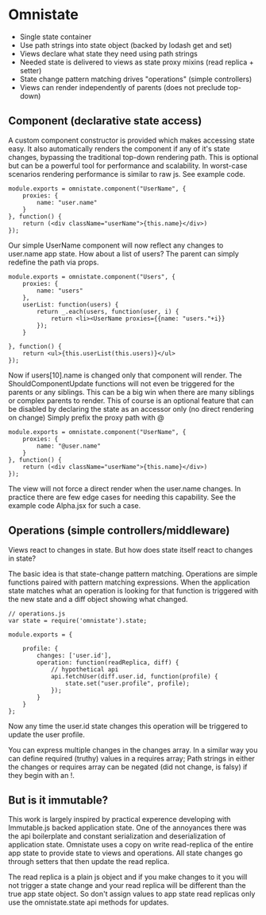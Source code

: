 # Omnistate

* Single state container
* Use path strings into state object (backed by lodash get and set)
* Views declare what state they need using path strings
* Needed state is delivered to views as state proxy mixins (read replica + setter)
* State change pattern matching drives "operations" (simple controllers)
* Views can render independently of parents (does not preclude top-down)


## Component (declarative state access)

A custom component constructor is provided which makes accessing state easy. 
It also automatically renders the component if any of it's state changes, 
bypassing the traditional top-down rendering path.
This is optional but can be a powerful tool for performance and scalability.
In worst-case scenarios rendering performance is similar to raw js. See example code.

	module.exports = omnistate.component("UserName", {
		proxies: {
			name: "user.name"	
		}
	}, function() {
		return (<div className="userName">{this.name}</div>)
	});
	
Our simple UserName component will now reflect any changes to user.name app state.
How about a list of users? The parent can simply redefine the path via props.

	module.exports = omnistate.component("Users", {
		proxies: {
			name: "users"	
		},
		userList: function(users) {
			return _.each(users, function(user, i) {
				return <li><UserName proxies={{name: "users."+i}}
			});
		}
		
	}, function() {
		return <ul>{this.userList(this.users)}</ul>
	});

Now if users[10].name is changed only that component will render. 
The ShouldComponentUpdate functions will not even be triggered for the parents or any siblings.
This can be a big win when there are many siblings or complex parents to render. 
This of course is an optional feature that can be disabled by declaring the state 
as an accessor only (no direct rendering on change) Simply prefix the proxy path with @

	module.exports = omnistate.component("UserName", {
		proxies: {
			name: "@user.name"
		}
	}, function() {
		return (<div className="userName">{this.name}</div>)
	});
	
The view will not force a direct render when the user.name changes. 
In practice there are few edge cases for needing this capability.
See the example code Alpha.jsx for such a case.

## Operations (simple controllers/middleware)

Views react to changes in state. But how does state itself react to 
changes in state?

The basic idea is that state-change pattern matching. Operations are simple functions paired with pattern matching expressions.
When the application state matches what an operation is looking for that
function is triggered with the new state and a diff object showing what changed.
	
	// operations.js
	var state = require('omnistate').state;

	module.exports = {

		profile: {
			changes: ['user.id'],
			operation: function(readReplica, diff) {
				// hypothetical api
				api.fetchUser(diff.user.id, function(profile) {
					state.set("user.profile", profile); 
				});
			}
		}
	};

Now any time the user.id state changes this operation will be triggered to update the user profile.

You can express multiple changes in the changes array. In a similar way you can define required (truthy) values in a requires array;
Path strings in either the changes or requires array can be negated (did not change, is falsy) if they begin with an !.


## But is it immutable?
This work is largely inspired by practical experence developing with Immutable.js
backed application state. One of the annoyances there was the api boilerplate and
constant serialization and deserialization of application state. Omnistate uses a copy on write
read-replica of the entire app state to provide state to views and operations.
All state changes go through setters that then update the read replica.

The read replica is a plain js object and if you make changes to it you will not 
trigger a state change and your read replica will be different than the true app state object.
So don't assign values to app state read replicas only use the omnistate.state api methods for updates.